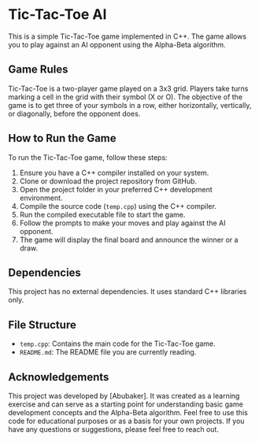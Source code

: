 # Tic-Tac-Toe AI

This is a simple Tic-Tac-Toe game implemented in C++. The game allows you to play against an AI opponent using the Alpha-Beta algorithm.

## Game Rules

Tic-Tac-Toe is a two-player game played on a 3x3 grid. Players take turns marking a cell in the grid with their symbol (X or O). The objective of the game is to get three of your symbols in a row, either horizontally, vertically, or diagonally, before the opponent does.

## How to Run the Game

To run the Tic-Tac-Toe game, follow these steps:

1. Ensure you have a C++ compiler installed on your system.
2. Clone or download the project repository from GitHub.
3. Open the project folder in your preferred C++ development environment.
4. Compile the source code (`temp.cpp`) using the C++ compiler.
5. Run the compiled executable file to start the game.
6. Follow the prompts to make your moves and play against the AI opponent.
7. The game will display the final board and announce the winner or a draw.

## Dependencies

This project has no external dependencies. It uses standard C++ libraries only.

## File Structure

- `temp.cpp`: Contains the main code for the Tic-Tac-Toe game.
- `README.md`: The README file you are currently reading.

## Acknowledgements

This project was developed by [Abubaker]. It was created as a learning exercise and can serve as a starting point for understanding basic game development concepts and the Alpha-Beta algorithm.
Feel free to use this code for educational purposes or as a basis for your own projects. If you have any questions or suggestions, please feel free to reach out.

